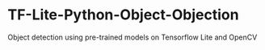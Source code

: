 # TF-Lite-Python-Object-Objection
Object detection using pre-trained models on Tensorflow Lite and OpenCV
